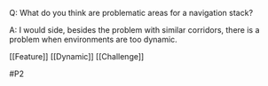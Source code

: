 Q: What do you think are problematic areas for a navigation stack?

A: I would side, besides the problem with similar corridors, there is a problem when environments are too dynamic.

[[Feature]]
[[Dynamic]]
[[Challenge]]

#P2 